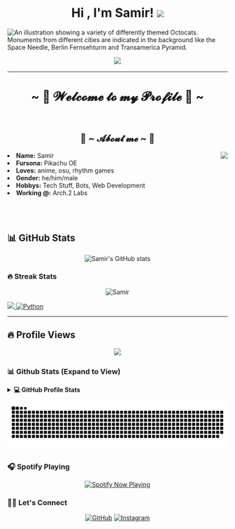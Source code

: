 
<h1 align="center">Hi , I'm Samir! <img src="https://telegra.ph/file/e5ae04a70cdf3a7763c79.jpg" width="35"></h1>

![An illustration showing a variety of differently themed Octocats. Monuments from different cities are indicated in the background like the Space Needle, Berlin Fernsehturm and Transamerica Pyramid.](https://telegra.ph/file/553085c5e558b0e4b9cae.jpg)

<p align="center">
  <a href="[[https://github.com/khrlmstfa/readme-typing-svg]]"><img src="https://readme-typing-svg.herokuapp.com?lines=Im+Just+Noob;But+I+will+Keep+Learning;I%20|%20Like%20|%20CODING%20:);lets%20study;Together%2Acumalaka%20:)%20:)&center=true&width=500&height=50"></a>
</p>
<hr/>

<h1 align="center">~ 💖 𝓦𝓮𝓵𝓬𝓸𝓶𝓮 𝓽𝓸 𝓶𝔂 𝓟𝓻𝓸𝓯𝓲𝓵𝓮 💖 ~</h1>
<br>
<div>
<h2 align="center"> 🦊 ~ 𝓐𝓫𝓸𝓾𝓽 𝓶𝓮 ~ 🦊 </h2>
  <div align="center">
<img src="https://64.media.tumblr.com/e1f1c97123ae217eb731500e502e0083/tumblr_n9dxcikmIU1qc9zfzo7_r1_250.gif" align="right">
  </div>
<li>
 <b>Name:</b> Samir</li>
<li>
<b>Fursona:</b> Pikachu OE
</li>
<li>
<b>Loves:</b> anime, osu, rhythm games
</li>
<li>
<b>Gender:</b> he/him/male
</li>
<li>
<b>Hobbys:</b> Tech Stuff, Bots, Web Development
</li>
<li>
<b>Working @:</b> Arch.2 Labs
</li>
<br><br><br>
</div>

## 📊 GitHub Stats

<p align="center">
  <img src="https://github-readme-stats.vercel.app/api?username=samirxpikachuio&show_icons=true&theme=radical" alt="Samir's GitHub stats" />
</p>

### 🔥 Streak Stats
<p align="center"><img src="https://github-readme-streak-stats.herokuapp.com/?user=samirxpikachuio&theme=algolia" alt="Samir"  /></p>

<p align="left"> 


   
   <a href="https://www.youtube.com/@Samir_OE"><img width="83" hight="100" src="https://cdn.icon-icons.com/icons2/2530/PNG/512/whatsapp_button_icon_151832.png">
   <a href="https://www.python.org" target="_blank">
    <img alt="Python" src="https://img.shields.io/badge/Python%20-%2314354C.svg?logo=python&logoColor=white">
  </a>

</p>



------

 ## 🔥 Profile Views

 <p align="center">
  <img width="400px" src="https://count.getloli.com/get/@samirxpikachuio?theme=rule34"></img>
</p>

### 📊 Github Stats (Expand to View) 


<details> 
  <summary><b>💻 GitHub Profile Stats</b></summary>
  <br/>
  <p align="center">
    <a href="https://github.com/samirxpikachuio/github-readme-stats"><img alt="Samir's Github Stats" src="https://github-readme-stats.vercel.app/api?username=samirxpikachuio&show_icons=true&count_private=true&theme=algolia" height="192px"/></a>
<br/>
  &nbsp;
	  <img src="https://github-readme-stats.vercel.app/api/top-langs?username=samirxpikachuio&show_icons=true&locale=en&layout=compact&theme=algolia" alt="samirxpikachuio" height="192px"/>
  <br/>
<br/>
  <b>Note:</b> Top languages is only a metric of the languages my public code consists of and doesn't reflect experience or skill level.
  </p>
</details>

</details>

<p align="center">
<img src="https://github.com/Platane/snk/raw/output/github-contribution-grid-snake.svg" alt="nz" width="700"/>
</p>

### 🎧 Spotify Playing

<p align="center">
  <a href="https://open.spotify.com/user/hbv7yzic965h9y82w194av0cz" target="_blank"><img src="https://now-playing-on-spotify.vercel.app/api/spotify" alt="Spotify Now Playing" width="350"/></a>
</p>

### 🙋‍♀️ Let's Connect
<p align="center">
	<a href="https://github.com/samirxpikachuio/"><img src="https://img.icons8.com/bubbles/50/000000/github.png" alt="GitHub"/></a>
	<a href="https://instagram.com/samir_xzh"><img src="https://img.icons8.com/bubbles/50/000000/instagram.png" alt="Instagram"/></a>
	
</p>







